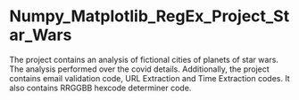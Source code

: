 # Numpy_Matplotlib_RegEx_Project_Star_Wars
The project contains an analysis of fictional cities of planets of star wars.
The analysis performed over the covid details.
Additionally, the project contains email validation code, URL Extraction and Time Extraction codes.
It also contains RRGGBB hexcode determiner code.
